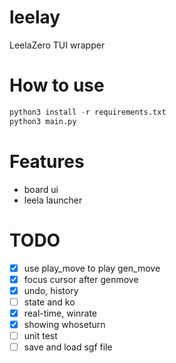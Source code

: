 # leelay
LeelaZero TUI wrapper

# How to use
```python
python3 install -r requirements.txt
python3 main.py
```

# Features
- board ui
- leela launcher

# TODO
- [x] use play_move to play gen_move
- [x] focus cursor after genmove
- [x] undo, history 
- [ ] state and ko
- [x] real-time, winrate
- [x] showing whoseturn
- [ ] unit test
- [ ] save and load sgf file
